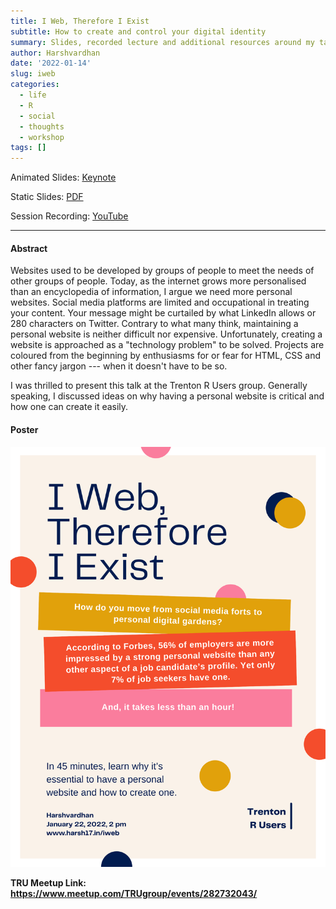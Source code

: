 ```yaml
---
title: I Web, Therefore I Exist
subtitle: How to create and control your digital identity
summary: Slides, recorded lecture and additional resources around my talk on how to create and control your digital identity. 
author: Harshvardhan
date: '2022-01-14'
slug: iweb
categories:
  - life
  - R
  - social
  - thoughts
  - workshop
tags: []
---
```


Animated Slides: [Keynote](https://drive.google.com/file/d/1grOse1OGVCaTnT_DX_rGTrxSTCUTUjz1/view?usp=sharing)

Static Slides: [PDF](/docs/talks/iweb-talk.pdf)

Session Recording: [YouTube](https://www.youtube.com/watch?v=qZJ9lusozvo)

------------------------------------------------------------------------

#### Abstract

Websites used to be developed by groups of people to meet the needs of other groups of people. Today, as the internet grows more personalised than an encyclopedia of information, I argue we need more personal websites. Social media platforms are limited and occupational in treating your content. Your message might be curtailed by what LinkedIn allows or 280 characters on Twitter. Contrary to what many think, maintaining a personal website is neither difficult nor expensive. Unfortunately, creating a website is approached as a "technology problem" to be solved. Projects are coloured from the beginning by enthusiasms for or fear for HTML, CSS and other fancy jargon --- when it doesn't have to be so.

I was thrilled to present this talk at the Trenton R Users group. Generally speaking, I discussed ideas on why having a personal website is critical and how one can create it easily.

#### Poster

![](images/iweb_poster.png "I Web, Therefore I Exist Poster")

**TRU Meetup Link: <https://www.meetup.com/TRUgroup/events/282732043/>**
